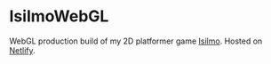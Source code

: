 # IsilmoWebGL
 
WebGL production build of my 2D platformer game [Isilmo](https://github.com/tomasz-rebas/Isilmo). Hosted on [Netlify](https://practical-yalow-38aaf1.netlify.app/).
